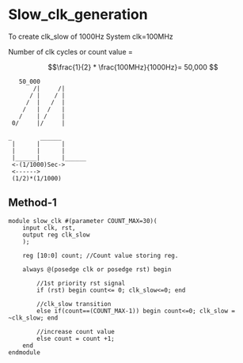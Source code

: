 # Slow_clk_generation

To create clk_slow of 1000Hz     System clk=100MHz


Number of clk cycles or count value =
```math
\frac{1}{2} * \frac{100MHz}{1000Hz}= 50,000 
```


```
   50_000
       /|     /|
      / |    / |
     /  |   /  |
    /   |  /   |
   /    | /    |
 0/     |/     |
 
_        ______
 |      |      |
 |      |      |
 |______|      |______
 <-(1/1000)Sec->
 <------> 
 (1/2)*(1/1000)
```
## Method-1
```
module slow_clk #(parameter COUNT_MAX=30)(
    input clk, rst,
    output reg clk_slow
    );
    
    reg [10:0] count; //Count value storing reg.
    
    always @(posedge clk or posedge rst) begin
        
        //1st priority rst signal
        if (rst) begin count<= 0; clk_slow<=0; end
        
        //clk_slow transition
        else if(count==(COUNT_MAX-1)) begin count<=0; clk_slow = ~clk_slow; end
        
        //increase count value
        else count = count +1;
    end
endmodule
```
